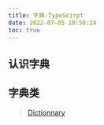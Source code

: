 ```yaml
---
title: 字典-TypeScirpt
date: 2022-07-05 10:58:24
toc: true
---
```


## 认识字典

## 字典类
>[Dictionnary](/All/algorithm-ts/Dictionnary/DictionnaryClass "字典类")